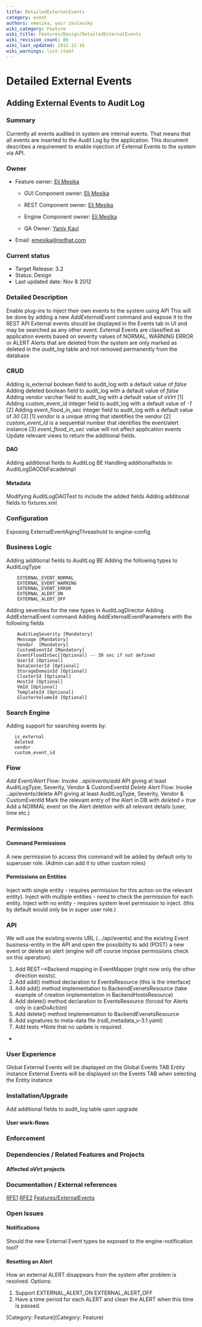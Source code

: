 ```yaml
---
title: DetailedExternalEvents
category: event
authors: emesika, yair zaslavsky
wiki_category: Feature
wiki_title: Features/Design/DetailedExternalEvents
wiki_revision_count: 86
wiki_last_updated: 2012-12-16
wiki_warnings: list-item?
---
```


# Detailed External Events

## Adding External Events to Audit Log

### Summary

Currently all events audited in system are internal events. That means that all events are inserted to the Audit Log by the application.
This document describes a requirement to enable injection of External Events to the system via API.

### Owner

*   Feature owner: [ Eli Mesika](User:emesika)

    * GUI Component owner: [ Eli Mesika](User:emesika)

    * REST Component owner: [ Eli Mesika](User:emesika)

    * Engine Component owner: [ Eli Mesika](User:emesika)

    * QA Owner: [ Yaniv Kaul](User:ykaul)

*   Email: emesika@redhat.com

### Current status

*   Target Release: 3.2
*   Status: Design
*   Last updated date: Nov 8 2012

### Detailed Description

Enable plug-ins to inject their own events to the system using API
This will be done by adding a new *AddExternalEvent* command and expose it to the REST API
External events should be displayed in the Events tab in UI and may be searched as any other event.
External Events are classified as application events based on severity values of NORMAL, WARNING ERROR or ALERT
Alerts that are deleted from the system are only marked as deleted in the *audit_log* table and not removed permanently from the database

### CRUD

Adding is_external boolean field to audit_log with a default value of *false*
Adding deleted boolean field to audit_log with a default value of *false*
Adding vendor varchar field to audit_log with a default value of *oVirt* [1]
Adding custom_event_id integer field to audit_log with a default value of *-1* [2]
Adding event_flood_in_sec integer field to audit_log with a default value of *30* [3]
 [1] *vendor* is a unique string that identifies the vendor
[2] *custom_event_id* is a sequential number that identifies the event/alert instance
[3] *event_flood_in_sec* value will not affect application events
 Update relevant views to return the additional fields.

#### DAO

Adding additional fields to AuditLog BE
Handling additionalfields in AuditLogDAODbFacadeImpl

#### Metadata

Modifying AuditLogDAOTest to include the added fields
Adding additional fields to fixtures.xml

### Configuration

Exposing ExternalEventAgingThreashold to engine-config

### Business Logic

Adding additional fields to *AuditLog* BE
 Adding the following types to AuditLogType

        EXTERNAL_EVENT_NORMAL  
        EXTERNAL_EVENT_WARNING 
        EXTERNAL_EVENT_ERROR   
        EXTERNAL_ALERT_ON
        EXTERNAL_ALERT_OFF

Adding severities for the new types in AuditLogDirector
Adding AddExternalEvent command
Adding AddExternalEventParameters with the following fields

        AuditLogSeverity [Mandatory]
        Message [Mandatory]
        Vendor  [Mandatory]
        CustomEventId [Mandatory]
        EventFloodInSec[[Optional] -- 30 sec if not defined
        UserId [Optional]
        DataCenterId [Optional]
        StorageDomainId [Optional]
        ClusterId [Optional]
        HostId [Optional]
        VmId [Optional]
        TemplateId [Optional]
        GlusterVolumeId [Optional]

### Search Engine

Adding support for searching events by:

       is_external
       deleted
       vendor
       custom_event_id

### Flow

*Add Event/Alert* Flow:
Invoke *..api/events/add* API giving at least AuditLogType, Severity, Vendor & CustomEventId
 *Delete Alert* Flow:
Invoke ..api/events/delete API giving at least AuditLogType, Severity, Vendor & CustomEventId Mark the relevant entry of the Alert in DB with *deleted = true*
Add a NORMAL event on the Alert deletion with all relevant details (user, time etc.)

### Permissions

#### Command Permissions

A new permission to access this command will be added by default only to superuser role. (Admin can add it to other custom roles)

#### Permissions on Entities

Inject with single entity - requires permission for this action on the relevant entity).
Inject with multiple entities - need to check the permission for each entity.
Inject with no entity - requires system level permission to inject.
(this by default would only be in super user role.)

### API

We will use the existing events URL (.../api/events) and the existing Event business-entity in the API and open the possibility to add (POST) a new event or delete an alert (engine will off course impose permissions check on this operation).
 1) Add REST-->Backend mapping in EventMapper (right now only the other direction exists).
2) Add add() method declaration to EventsResource (this is the interface)
3) Add add() method implementation to BackendEvenetsResource (take example of creation implementation in BackendHostsResource)
4) Add delete() method declaration to EventsResource (forced for Alerts only in canDoAction)
5) Add delete() method implementation to BackendEvenetsResource
6) Add signatures to meta-data file (rsdl_metadata_v-3.1.yaml)
7) Add tests
*Note that no update is required.
*

### User Experience

Global External Events will be displayed on the Global Events TAB
Entity instance External Events will be displayed on the Events TAB when selecting the Entity instance

### Installation/Upgrade

Add additional fields to audit_log table upon upgrade

#### User work-flows

### Enforcement

### Dependencies / Related Features and Projects

#### Affected oVirt projects

### Documentation / External references

[RFE1](https://bugzilla.redhat.com/show_bug.cgi?id=866123)
[RFE2](https://bugzilla.redhat.com/show_bug.cgi?id=873223)
 [Features/ExternalEvents](Features/ExternalEvents)

### Open Issues

#### Notifications

Should the new External Event types be exposed to the engine-notification tool?

#### Resetting an Alert

How an external ALERT disappears from the system after problem is resolved.
Options:
 1) Support EXTERNAL_ALERT_ON EXTERNAL_ALERT_OFF
2) Have a time period for each ALERT and clean the ALERT when this time is passed.

[Category: Feature](Category: Feature)
